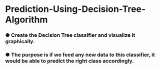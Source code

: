 # Prediction-Using-Decision-Tree-Algorithm

### ● Create the Decision Tree classifier and visualize it graphically.
### ● The purpose is if we feed any new data to this classifier, it would be able to predict the right class accordingly.
